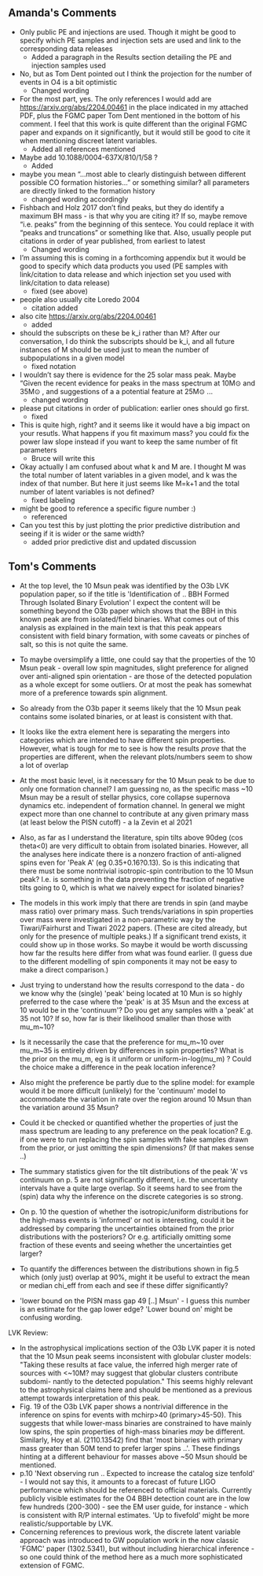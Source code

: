 ## Amanda's Comments
- Only public PE and injections are used. Though it might be good to specify which PE samples and injection sets are used and link to the corresponding data releases
  - Added a paragraph in the Results section detailing the PE and injection samples used 
- No, but as Tom Dent pointed out I think the projection for the number of events in O4 is a bit optimistic
  - Changed wording 
- For the most part, yes. The only references I would add are https://arxiv.org/abs/2204.00461 in the place indicated in my attached PDF, plus the FGMC paper Tom Dent mentioned in the bottom of his comment. I feel that this work is quite different than the original FGMC paper and expands on it significantly, but it would still be good to cite it when mentioning discreet latent variables.
  - Added all references mentioned
- Maybe add 10.1088/0004-637X/810/1/58 ?
  - Added
- maybe you mean “…most able to clearly distinguish between different possible CO formation histories…” or something similar? all parameters are directly linked to the formation history
  - changed wording accordingly
- Fishbach and Holz 2017 don’t find peaks, but they do identify a maximum BH mass - is that why you are citing it? If so, maybe remove “i.e. peaks” from the beginning of this sentece. You could replace it with “peaks and truncations” or something like that. Also, usually people put citations in order of year published, from earliest to latest
  - Changed wording
- I’m assuming this is coming in a forthcoming appendix but it would be good to specify which data products you used (PE samples with link/citation to data release and which injection set you used with link/citation to data release)
  - fixed (see above)
- people also usually cite Loredo 2004
  - citation added
- also cite https://arxiv.org/abs/2204.00461
  - added
- should the subscripts on these be k_i rather than M? After our conversation, I do think the subscripts should be k_i, and all future instances of M should be used just to mean the number of subpopulations in a given model
  - fixed notation
- I wouldn’t say there is evidence for the 25 solar mass peak. Maybe “Given the recent evidence for peaks in the mass spectrum at 10M⊙ and 35M⊙ , and suggestions of a a potential feature at 25M⊙ ... 
  - changed wording
- please put citations in order of publication: earlier ones should go first.
  - fixed
- This is quite high, right?  and it seems like it would have a big impact on your resutls. What happens if you fit maximum mass? you could fix the power law slope instead if you want to keep the same number of fit parameters
  - Bruce will write this
- Okay actually I am confused about what k and M are. I thought M was the total number of latent variables in a given model, and k was the index of that number. But here it just seems like M=k+1 and the total number of latent variables is not defined?
  - fixed labeling
- might be good to reference a specific figure number :)
  - referenced
- Can you test this by just plotting the prior predictive distribution and seeing if it is wider or the same width?
  - added prior predictive dist and updated discussion
  
## Tom's Comments

- At the top level, the 10 Msun peak was identified by the O3b LVK population paper, so if the title is 'Identification of .. BBH Formed Through Isolated Binary Evolution' I expect the content will be something beyond the O3b paper which shows that the BBH in this known peak are from isolated/field binaries. What comes out of this analysis as explained in the main text is that this peak appears consistent with field binary formation, with some caveats or pinches of salt, so this is not quite the same. 

- To maybe oversimplify a little, one could say that the properties of the 10 Msun peak - overall low spin magnitudes, slight preference for aligned over anti-aligned spin orientation - are those of the detected population as a whole except for some outliers. Or at most the peak has somewhat more of a preference towards spin alignment. 
- So already from the O3b paper it seems likely that the 10 Msun peak contains some isolated binaries, or at least is consistent with that. 
- It looks like the extra element here is separating the mergers into categories which are intended to have different spin properties. However, what is tough for me to see is how the results _prove_ that the properties are different, when the relevant plots/numbers seem to show a lot of overlap
- At the most basic level, is it necessary for the 10 Msun peak to be due to only one formation channel? I am guessing no, as the specific mass ~10 Msun may be a result of stellar physics, core collapse supernova dynamics etc. independent of formation channel. In general we might expect more than one channel to contribute at any given primary mass (at least below the PISN cutoff) - a la Zevin et al 2021
- Also, as far as I understand the literature, spin tilts above 90deg (cos theta<0) are very difficult to obtain from isolated binaries. However, all the analyses here indicate there is a nonzero fraction of anti-aligned spins even for 'Peak A' (eg 0.35+0.16?0.13). So is this indicating that there must be some nontrivial isotropic-spin contribution to the 10 Msun peak? I.e. is something in the data preventing the fraction of negative tilts going to 0, which is what we naively expect for isolated binaries? 
- The models in this work imply that there are trends in spin (and maybe mass ratio) over primary mass. Such trends/variations in spin properties over mass were investigated in a non-parametric way by the Tiwari/Fairhurst and Tiwari 2022 papers. (These are cited already, but only for the presence of multiple peaks.) If a significant trend exists, it could show up in those works. So maybe it would be worth discussing how far the results here differ from what was found earlier. (I guess due to the different modelling of spin components it may not be easy to make a direct comparison.)
- Just trying to understand how the results correspond to the data - do we know why the (single) 'peak' being located at 10 Mun is so highly preferred to the case where the 'peak' is at 35 Msun and the excess at 10 would be in the 'continuum'? Do you get any samples with a 'peak' at 35 not 10? If so, how far is their likelihood smaller than those with mu_m~10? 
- Is it necessarily the case that the preference for mu_m~10 over mu_m~35 is entirely driven by differences in spin properties? What is the prior on the mu_m, eg is it uniform or uniform-in-log(mu_m) ? Could the choice make a difference in the peak location inference? 
- Also might the preference be partly due to the spline model: for example would it be more difficult (unlikely) for the 'continuum' model to accommodate the variation in rate over the region around 10 Msun than the variation around 35 Msun? 
- Could it be checked or quantified whether the properties of just the mass spectrum are leading to any preference on the peak location? E.g. if one were to run replacing the spin samples with fake samples drawn from the prior, or just omitting the spin dimensions? (If that makes sense ..)
- The summary statistics given for the tilt distributions of the peak 'A' vs continuum on p. 5 are not significantly different, i.e. the uncertainty intervals have a quite large overlap. So it seems hard to see from the (spin) data why the inference on the discrete categories is so strong. 
- On p. 10 the question of whether the isotropic/uniform distributions for the high-mass events is 'informed' or not is interesting, could it be addressed by comparing the uncertainties obtained from the prior distributions with the posteriors? Or e.g. artificially omitting some fraction of these events and seeing whether the uncertainties get larger? 
- To quantify the differences between the distributions shown in fig.5 which (only just) overlap at 90%, might it be useful to extract the mean or median chi_eff from each and see if these differ significantly? 
- 'lower bound on the PISN mass gap 49 [..] Msun' - I guess this number is an estimate for the gap lower edge? 'Lower bound on' might be confusing wording.

LVK Review:
- In the astrophysical implications section of the O3b LVK paper it is noted that the 10 Msun peak seems inconsistent with globular cluster models: "Taking these results at face value, the inferred high merger rate of sources with <~10M? may suggest that globular clusters contribute subdomi- nantly to the detected population." This seems highly relevant to the astrophysical claims here and should be mentioned as a previous attempt towards interpretation of this peak.
-  Fig. 19 of the O3b LVK paper shows a nontrivial difference in the inference on spins for events with mchirp>40 (primary>45-50). This suggests that while lower-mass binaries are constrained to have mainly low spins, the spin properties of high-mass binaries *may* be different.  Similarly, Hoy et al. (2110.13542) find that 'most binaries with primary mass greater than 50M tend to prefer larger spins ..'.  These findings hinting at a different behaviour for masses above ~50 Msun should be mentioned. 
-  p.10 'Next observing run .. Expected to increase the catalog size tenfold' - I would not say this, it amounts to a forecast of future LIGO performance which should be referenced to official materials. Currently publicly visible estimates for the O4 BBH detection count are in the low few hundreds (200-300) - see the EM user guide, for instance - which is consistent with R/P internal estimates. 'Up to fivefold' might be more realistic/supportable by LVK. 
-  Concerning references to previous work, the discrete latent variable approach was introduced to GW population work in the now classic 'FGMC' paper (1302.5341), but without including hierarchical inference - so one could think of the method here as a much more sophisticated extension of FGMC.

